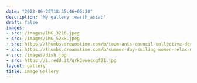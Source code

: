 ```yaml
---
date: "2022-06-25T18:35:46+05:30"
description: 'My gallery :earth_asia:'
draft: false
images:
- src: /images/IMG_3216.jpeg
- src: /images/IMG_5288.jpeg
- src: https://thumbs.dreamstime.com/b/team-ants-council-collective-decision-work-17037482.jpg
- src: https://thumbs.dreamstime.com/b/summer-day-smiling-women-relax-wearing-red-dress-fashion-standing-wooden-bridge-over-sea-blue-sky-background-summer-107411998.jpg
- src: /images/dish.jpg
- src: https://i.redd.it/grk2eweccgf21.jpg
layout: gallery
title: Image Gallery
---
```




<!-- This section provides an overview of how to add images -->
<!-- first from internet. example: -->
<!-- https://img.etimg.com/thumb/msid-68721417,width-650,imgsize-1016106,,resizemode-4,quality-100/nature1_gettyimages.jpg -->